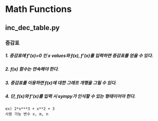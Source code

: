 # Math Functions

## inc_dec_table.py

### 증감표

##### 1. 증감표에 f'(x)=0 인 x values와 f(x), f'(x)를 입력하면 증감표를 얻을 수 있다.

##### 2. f(x) 함수는 연속해야 한다.

##### 3. 증감표를 이용하면 f(x)에 대한 그래프 개행을 그릴 수 있다.

##### 4. 단, f(x)와 f'(x)를 입력 시 sympy가 인식할 수 있는 형태이어야 한다.
	ex) 2*x***3 + x**2 + 3
    사용 가능 변수 x, m, n
